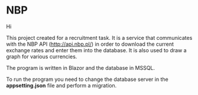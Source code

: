 # NBP

Hi

This project created for a recruitment task.  It is a service that communicates with the NBP API (http://api.nbp.pl/) in order to download the current exchange rates and enter them into the database. 
It is also used to draw a graph for various currencies.

The program is written in Blazor and the database in MSSQL.

To run the program you need to change the database server in the <strong> appsetting.json</strong> file and perform a migration.
